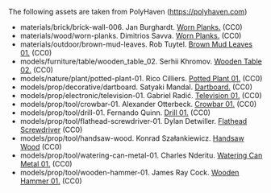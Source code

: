 The following assets are taken from PolyHaven (https://polyhaven.com)

- materials/brick/brick-wall-006. Jan Burghardt. [Worn Planks.](https://polyhaven.com/a/brick_wall_006) (CC0)
- materials/wood/worn-planks. Dimitrios Savva. [Worn Planks.](https://polyhaven.com/a/worn_planks) (CC0)
- materials/outdoor/brown-mud-leaves. Rob Tuytel. [Brown Mud Leaves 01.](https://polyhaven.com/a/brown_mud_leaves_01) (CC0)
- models/furniture/table/wooden_table_02. Serhii Khromov. [Wooden Table 02.](https://polyhaven.com/a/wooden_table_02) (CC0)
- models/nature/plant/potted-plant-01. Rico Cilliers. [Potted Plant 01.](https://polyhaven.com/a/potted_plant_01) (CC0)
- models/prop/decorative/dartboard. Satyaki Mandal. [Dartboard.](https://polyhaven.com/a/dartboard) (CC0)
- models/prop/electronic/television-01. Gabriel Radić. [Television 01.](https://polyhaven.com/a/Television_01) (CC0)
- models/prop/tool/crowbar-01. Alexander Otterbeck. [Crowbar 01.](https://polyhaven.com/a/crowbar_01) (CC0)
- models/prop/tool/drill-01. Fernando Quinn. [Drill 01.](https://polyhaven.com/a/Drill_01) (CC0)
- models/prop/tool/flathead-screwdriver-01. Dylan Detwiller. [Flathead Screwdriver](https://polyhaven.com/a/flathead_screwdriver) (CC0)
- models/prop/tool/handsaw-wood. Konrad Szałankiewicz. [Handsaw Wood](https://polyhaven.com/a/handsaw_wood) (CC0)
- models/prop/tool/watering-can-metal-01. Charles Nderitu. [Watering Can Metal 01.](https://polyhaven.com/a/watering_can_metal_01) (CC0)
- models/prop/tool/wooden-hammer-01. James Ray Cock. [Wooden Hammer 01.](https://polyhaven.com/a/wooden_hammer_01) (CC0)


